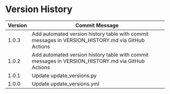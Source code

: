 # Version History

<!-- START_VERSION_HISTORY -->
| Version | Commit Message |
|---------|----------------|
| 1.0.3 | Add automated version history table with commit messages in VERSION_HISTORY.md via GitHub Actions |
| 1.0.2 | Add automated version history table with commit messages in VERSION_HISTORY.md via GitHub Actions |
| 1.0.1 | Update update_versions.py |
| 1.0.0 | Update update_versions.yml |
<!-- END_VERSION_HISTORY -->
